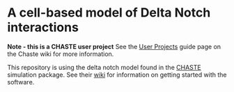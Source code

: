 # A cell-based model of Delta Notch interactions

**Note - this is a CHASTE user project**
See the [User Projects](https://chaste.cs.ox.ac.uk/trac/wiki/ChasteGuides/UserProjects) guide page on the Chaste wiki for more information.

This repository is using the delta notch model found in the [CHASTE](http://www.cs.ox.ac.uk/chaste/) simulation package. See their
[wiki](https://chaste.cs.ox.ac.uk/trac/wiki/GettingStarted) for information on getting started with the software.
